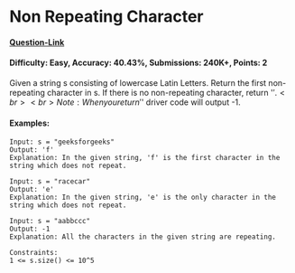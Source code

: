 # Non Repeating Character
#### [Question-Link](https://www.geeksforgeeks.org/problems/non-repeating-character-1587115620/1)
#### Difficulty: Easy, Accuracy: 40.43%, Submissions: 240K+, Points: 2

Given a string s consisting of lowercase Latin Letters. Return the first non-repeating character in s. If there is no non-repeating character, return '$'.
<br><br>
Note: When you return '$' driver code will output -1.

#### Examples:
```
Input: s = "geeksforgeeks"
Output: 'f'
Explanation: In the given string, 'f' is the first character in the string which does not repeat.
```
```
Input: s = "racecar"
Output: 'e'
Explanation: In the given string, 'e' is the only character in the string which does not repeat.
```
```
Input: s = "aabbccc"
Output: -1
Explanation: All the characters in the given string are repeating.
```
```
Constraints:
1 <= s.size() <= 10^5
```
